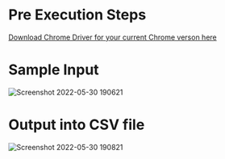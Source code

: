 # Pre Execution Steps
[Download Chrome Driver for your current Chrome verson here](https://chromedriver.chromium.org/downloads)

# Sample Input

![Screenshot 2022-05-30 190621](https://user-images.githubusercontent.com/76675748/171069949-8c34469e-1a8e-4d50-b4fc-ce5a46f0c20c.png)

# Output into CSV file

![Screenshot 2022-05-30 190821](https://user-images.githubusercontent.com/76675748/171069968-5e398fc9-4a79-4e08-b689-c3d2183d55af.png)
